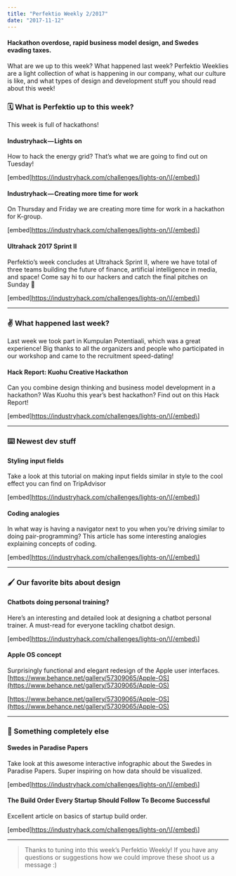```yaml
---
title: "Perfektio Weekly 2/2017"
date: "2017-11-12"
---
```


#### Hackathon overdose, rapid business model design, and Swedes evading taxes.

What are we up to this week? What happened last week? Perfektio Weeklies are a light collection of what is happening in our company, what our culture is like, and what types of design and development stuff you should read about this week!

### 🗓 What is Perfektio up to this week?

This week is full of hackathons!

#### Industryhack — Lights on

How to hack the energy grid? That’s what we are going to find out on Tuesday!

\[embed\]https://industryhack.com/challenges/lights-on/\[/embed\]

#### Industryhack — Creating more time for work

On Thursday and Friday we are creating more time for work in a hackathon for K-group.

\[embed\]https://industryhack.com/challenges/lights-on/\[/embed\]

#### Ultrahack 2017 Sprint II

Perfektio’s week concludes at Ultrahack Sprint II, where we have total of three teams building the future of finance, artificial intelligence in media, and space! Come say hi to our hackers and catch the final pitches on Sunday 👋

\[embed\]https://industryhack.com/challenges/lights-on/\[/embed\]

---

### ✌️ What happened last week?

Last week we took part in Kumpulan Potentiaali, which was a great experience! Big thanks to all the organizers and people who participated in our workshop and came to the recruitment speed-dating!

#### Hack Report: Kuohu Creative Hackathon

Can you combine design thinking and business model development in a hackathon? Was Kuohu this year’s best hackathon? Find out on this Hack Report!

\[embed\]https://industryhack.com/challenges/lights-on/\[/embed\]

---

### ⌨️ Newest dev stuff

#### Styling input fields

Take a look at this tutorial on making input fields similar in style to the cool effect you can find on TripAdvisor

\[embed\]https://industryhack.com/challenges/lights-on/\[/embed\]

#### Coding analogies

In what way is having a navigator next to you when you’re driving similar to doing pair-programming? This article has some interesting analogies explaining concepts of coding.

\[embed\]https://industryhack.com/challenges/lights-on/\[/embed\]

---

### 🖌 Our favorite bits about design

#### Chatbots doing personal training?

Here’s an interesting and detailed look at designing a chatbot personal trainer. A must-read for everyone tackling chatbot design.

\[embed\]https://industryhack.com/challenges/lights-on/\[/embed\]

#### Apple OS concept

Surprisingly functional and elegant redesign of the Apple user interfaces. [https://www.behance.net/gallery/57309065/Apple-OS](https://www.behance.net/gallery/57309065/Apple-OS)

[https://www.behance.net/gallery/57309065/Apple-OS](https://www.behance.net/gallery/57309065/Apple-OS)

---

### 👻 Something completely else

#### Swedes in Paradise Papers

Take look at this awesome interactive infographic about the Swedes in Paradise Papers. Super inspiring on how data should be visualized.

\[embed\]https://industryhack.com/challenges/lights-on/\[/embed\]

#### The Build Order Every Startup Should Follow To Become Successful

Excellent article on basics of startup build order.

\[embed\]https://industryhack.com/challenges/lights-on/\[/embed\]

---

> Thanks to tuning into this week’s Perfektio Weekly! If you have any questions or suggestions how we could improve these shoot us a message :)
